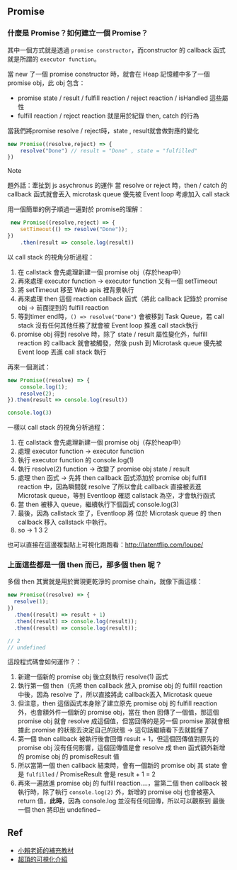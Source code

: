 ## Promise

### 什麼是 Promise？如何建立一個 Promise？

其中一個方式就是透過 `promise constructor`，而constructor 的 callback 函式就是所謂的 `executor function`。

當 new 了一個 promise constructor 時，就會在 Heap 記憶體中多了一個 promise obj，此 obj 包含：
- promise state / result / fulfill reaction / reject reaction / isHandled 這些屬性
- fulfill reaction / reject reaction 就是用於紀錄 then, catch 的行為

當我們將promise resolve / reject時，state , result就會做對應的變化
```js
new Promise((resolve,reject) => {
	resolve("Done") // result = "Done" , state = "fulfilled"
})
```

> [!NOTE]
> 題外話：牽扯到 js asychronus 的運作 
> 當 resolve or reject 時，then / catch 的 callback 函式就會丟入 microtask queue 優先被 Event loop 考慮加入 call stack

用一個簡單的例子順過一遍對於 promise的理解：
```js
 new Promise((resolve,reject) => {
	setTimeout(() => resolve("Done"));
})
    .then(result => console.log(result))
```
以 call stack 的視角分析過程：
1. 在 callstack 會先處理新建一個 promise obj（存於heap中）
2. 再來處理 executor function → executor function 又有一個 setTimeout
3. 將 setTimeout 移至 Web apis 裡背景執行
4. 再來處理 then 這個 reaction callback 函式（將此 callback 記錄於 promise obj -> 前面提到的 fulfill reaction
5. 等到timer end時，`() => resolve("Done")` 會被移到 Task Queue，若 call stack 沒有任何其他任務了就會被 Event loop 推進 call stack執行
6. promise obj 得到 resolve 時，除了 state / result 屬性變化外，fulfill reaction 的 callback 就會被觸發，然後 push 到 Microtask queue 優先被 Event loop 丟進 call stack 執行


再來一個測試：
```js
new Promise((resolve) => {
	console.log(1);
	resolve(2);
}).then(result => console.log(result))

console.log(3)
```
一樣以 call stack 的視角分析過程：
1. 在 callstack 會先處理新建一個 promise obj（存於heap中）
2. 處理 executor function → executor function
3. 執行 executor function 的 console.log(1)
4. 執行 resolve(2) function → 改變了 promise obj state / result
5. 處理 then 函式 -> 先將 then callback 函式添加於 promise obj fulfill reaction 中，因為瞬間就 resolve 了所以會此 callback 直接被丟進 Microtask queue，等到 Eventloop 確認 callstack 為空，才會執行函式
6. 當 then 被移入 queue，繼續執行下個函式 console.log(3)
7. 最後，因為 callstack 空了，Eventloop 將 位於 Microtask queue 的 then callback 移入 callstack 中執行。
8. so → 1 3 2

也可以直接在這邊複製貼上可視化跑跑看：http://latentflip.com/loupe/


### 上面這些都是一個 then 而已，那多個 then 呢？

多個 then 其實就是用於實現更乾淨的 promise chain，就像下面這樣：
```js
new Promise((resolve) => {
  resolve(1);
})
  .then((result) => result + 1)
  .then((result) => console.log(result));
  .then((result) => console.log(result));

// 2
// undefined
```
這段程式碼會如何運作？：
1. 新建一個新的 promise obj 後立刻執行 resolve(1) 函式
2. 執行第一個 then（先將 then callback 放入 promise obj 的 fulfill reaction 中後，因為 resolve 了，所以直接將此 callback丟入 Microtask queue
3. 但注意，then 這個函式本身除了建立原先 promise obj 的 fulfill reaction 外，也會額外件一個新的 promise obj，當在 then 回傳了一個值，那這個 promise obj 就會 resolve 成這個值，但當回傳的是另一個 promise 那就會根據此 promise 的狀態去決定自己的狀態 -> 這句話繼續看下去就能懂了
4. 第一個 then callback 被執行後會回傳 result + 1，但這個回傳值對原先的 promise obj 沒有任何影響，這個回傳值是會 resolve 成 then 函式額外新增的 promise obj 的 promiseResult 值
5. 所以當第一個 then callback 結束時，會有一個新的 promise obj 其 state 會是 `fulfilled` / PromiseResult 會是 result + 1 = 2
6. 再來一遍放進 promise obj 的 fulfill reaction....，當第二個 then callback 被執行時，除了執行 `console.log(2)` 外，新增的 promise obj 也會被塞入 return 值，**此時**，因為 console.log 並沒有任何回傳，所以可以觀察到 最後一個 then 將印出 undefined~



## Ref
- [小賴老師的補充教材](https://exploringjs.com/js/book/ch_promises.html#the-basics-of-using-promises)
- [超頂的可視化介紹](https://www.youtube.com/watch?v=Xs1EMmBLpn4)
